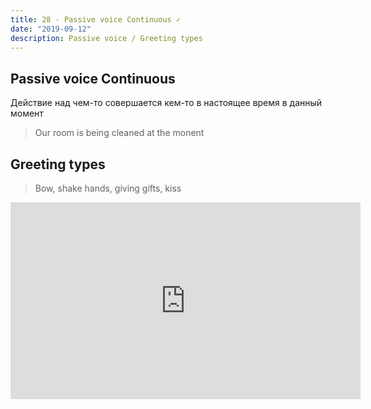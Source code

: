 ```yaml
---
title: 28 - Passive voice Continuous ✓
date: "2019-09-12"
description: Passive voice / Greeting types
---
```


## Passive voice Continuous

Действие над чем-то совершается кем-то в настоящее время в данный момент

> Our room is being cleaned at the monent

## Greeting types

> Bow, shake hands, giving gifts, kiss

<iframe width="560" height="315" src="https://www.youtube.com/embed/sp3xU5WvRjA" frameborder="0" allow="accelerometer; autoplay; encrypted-media; gyroscope; picture-in-picture" allowfullscreen></iframe>